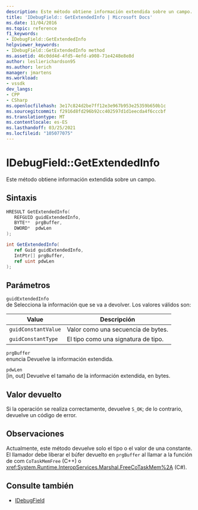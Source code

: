 ```yaml
---
description: Este método obtiene información extendida sobre un campo.
title: 'IDebugField:: GetExtendedInfo | Microsoft Docs'
ms.date: 11/04/2016
ms.topic: reference
f1_keywords:
- IDebugField::GetExtendedInfo
helpviewer_keywords:
- IDebugField::GetExtendedInfo method
ms.assetid: 46c0dd4d-4fd5-4efd-a908-71e4248e8e8d
author: leslierichardson95
ms.author: lerich
manager: jmartens
ms.workload:
- vssdk
dev_langs:
- CPP
- CSharp
ms.openlocfilehash: 3e17c824d2be7ff12e3e967b953e25359b650b1c
ms.sourcegitcommit: f2916d8fd296b92cc402597d1d1eecda4f6cccbf
ms.translationtype: MT
ms.contentlocale: es-ES
ms.lasthandoff: 03/25/2021
ms.locfileid: "105077075"
---
```

# <a name="idebugfieldgetextendedinfo"></a>IDebugField::GetExtendedInfo
Este método obtiene información extendida sobre un campo.

## <a name="syntax"></a>Sintaxis

```cpp
HRESULT GetExtendedInfo( 
   REFGUID guidExtendedInfo,
   BYTE**  prgBuffer,
   DWORD*  pdwLen
);
```

```csharp
int GetExtendedInfo(
   ref Guid guidExtendedInfo,
   IntPtr[] prgBuffer,
   ref uint pdwLen
);
```

## <a name="parameters"></a>Parámetros
`guidExtendedInfo`\
de Selecciona la información que se va a devolver. Los valores válidos son:

|Value|Descripción|
|-----------|-----------------|
|`guidConstantValue`|Valor como una secuencia de bytes.|
|`guidConstantType`|El tipo como una signatura de tipo.|

`prgBuffer`\
enuncia Devuelve la información extendida.

`pdwLen`\
[in, out] Devuelve el tamaño de la información extendida, en bytes.

## <a name="return-value"></a>Valor devuelto
 Si la operación se realiza correctamente, devuelve `S_OK`; de lo contrario, devuelve un código de error.

## <a name="remarks"></a>Observaciones
 Actualmente, este método devuelve solo el tipo o el valor de una constante. El llamador debe liberar el búfer devuelto en `prgBuffer` al llamar a la función de com `CoTaskMemFree` (C++) o <xref:System.Runtime.InteropServices.Marshal.FreeCoTaskMem%2A> (C#).

## <a name="see-also"></a>Consulte también
- [IDebugField](../../../extensibility/debugger/reference/idebugfield.md)

